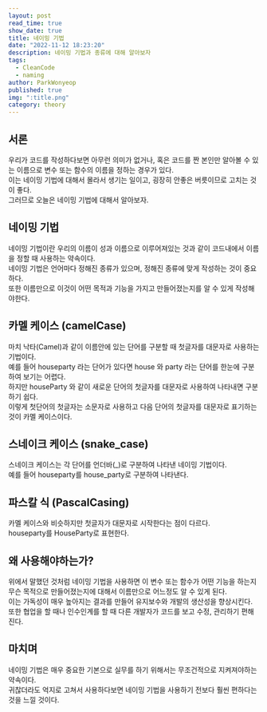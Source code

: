 ```yaml
---
layout: post
read_time: true
show_date: true
title: 네이밍 기법
date: "2022-11-12 18:23:20"
description: 네이밍 기법과 종류에 대해 알아보자
tags:
  - CleanCode
  - naming
author: ParkWonyeop
published: true
img: ":title.png"
category: theory
---
```


## 서론

우리가 코드를 작성하다보면 아무런 의미가 없거나, 혹은 코드를 짠 본인만 알아볼 수 있는 이름으로 변수 또는 함수의 이름을 정하는 경우가 있다.  
이는 네이밍 기법에 대해서 몰라서 생기는 일이고, 굉장히 안좋은 버릇이므로 고치는 것이 좋다.  
그러므로 오늘은 네이밍 기법에 대해서 알아보자.

## 네이밍 기법

네이밍 기법이란 우리의 이름이 성과 이름으로 이루어져있는 것과 같이 코드내에서 이름을 정할 때 사용하는 약속이다.  
네이밍 기법은 언어마다 정해진 종류가 있으며, 정해진 종류에 맞게 작성하는 것이 중요하다.  
또한 이름만으로 이것이 어떤 목적과 기능을 가지고 만들어졌는지를 알 수 있게 작성해야한다.

## 카멜 케이스 (camelCase)

마치 낙타(Camel)과 같이 이름안에 있는 단어를 구분할 때 첫글자를 대문자로 사용하는 기법이다.  
예를 들어 houseparty 라는 단어가 있다면 house 와 party 라는 단어를 한눈에 구분하여 보기는 어렵다.  
하지만 houseParty 와 같이 새로운 단어의 첫글자를 대문자로 사용하여 나타내면 구분하기 쉽다.  
이렇게 첫단어의 첫글자는 소문자로 사용하고 다음 단어의 첫글자를 대문자로 표기하는 것이 카멜 케이스이다.

## 스네이크 케이스 (snake_case)

스네이크 케이스는 각 단어를 언더바(\_)로 구분하여 나타낸 네이밍 기법이다.  
예를 들어 houseparty를 house_party로 구분하여 나타낸다.

## 파스칼 식 (PascalCasing)

카멜 케이스와 비슷하지만 첫글자가 대문자로 시작한다는 점이 다르다.  
houseparty를 HouseParty로 표현한다.

## 왜 사용해야하는가?

위에서 말했던 것처럼 네이밍 기법을 사용하면 이 변수 또는 함수가 어떤 기능을 하는지 무슨 목적으로 만들어졌는지에 대해서 이름만으로 어느정도 알 수 있게 된다.  
이는 가독성이 매우 높아지는 결과를 만들어 유지보수와 개발의 생산성을 향상시킨다.  
또한 협업을 할 때나 인수인계를 할 때 다른 개발자가 코드를 보고 수정, 관리하기 편해진다.

## 마치며

네이밍 기법은 매우 중요한 기본으로 실무를 하기 위해서는 무조건적으로 지켜져야하는 약속이다.  
귀찮더라도 억지로 고쳐서 사용하다보면 네이밍 기법을 사용하기 전보다 훨씬 편하다는 것을 느낄 것이다.
